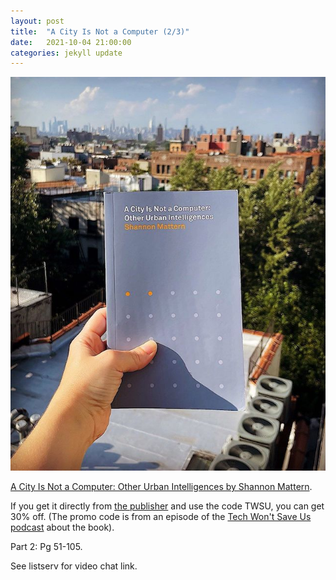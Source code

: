 ```yaml
---
layout: post
title:  "A City Is Not a Computer (2/3)"
date:   2021-10-04 21:00:00
categories: jekyll update
---
```


<img src="/assets/img/ACityNotAComputer.jpeg">

[A City Is Not a Computer: Other Urban Intelligences by Shannon Mattern](https://bookshop.org/books/a-city-is-not-a-computer-other-urban-intelligences/9780691208053). 

If you get it directly from [the publisher](https://press.princeton.edu/books/paperback/9780691208053/a-city-is-not-a-computer) and use the code TWSU, you can get 30% off. (The promo code is from an episode of the [Tech Won't Save Us podcast](https://techwontsave.us/) about the book).

Part 2: Pg 51-105. 

See listserv for video chat link. 
